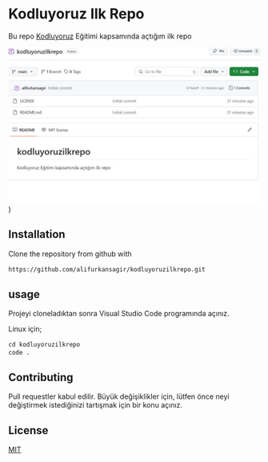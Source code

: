 # Kodluyoruz Ilk Repo
 Bu repo [Kodluyoruz](https://www.kodluyoruz.org) Eğitimi kapsamında açtığım ilk repo

 ![github](kodluyoruz1.png))

 ## Installation
 
 Clone the repository from github with

 ````bash
 https://github.com/alifurkansagir/kodluyoruzilkrepo.git
````
## usage
Projeyi cloneladıktan sonra Visual Studio Code programında açınız.

Linux için;
````linux
cd kodluyoruzilkrepo
code .
````
## Contributing
Pull requestler kabul edilir. Büyük değişiklikler için, lütfen önce neyi değiştirmek istediğinizi tartışmak için bir konu açınız.

## License
[MIT](https://choosealicense.com/licenses/mit/)
